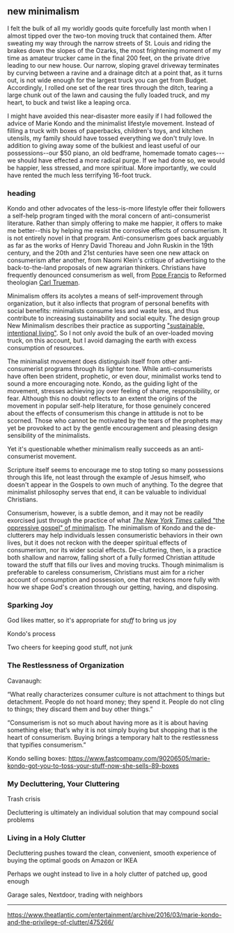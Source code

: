 ## new minimalism

I felt the bulk of all my worldly goods quite forcefully last month when I almost tipped over the two-ton moving truck that contained them. After sweating my way through the narrow streets of St. Louis and riding the brakes down the slopes of the Ozarks, the most frightening moment of my time as amateur trucker came in the final 200 feet, on the private drive leading to our new house. Our narrow, sloping gravel driveway terminates by curving between a ravine and a drainage ditch at a point that, as it turns out, is not wide enough for the largest truck you can get from Budget. Accordingly, I rolled one set of the rear tires through the ditch, tearing a large chunk out of the lawn and causing the fully loaded truck, and my heart, to buck and twist like a leaping orca. 

I might have avoided this near-disaster more easily if I had followed the advice of Marie Kondo and the minimalist lifestyle movement. Instead of filling a truck with boxes of paperbacks, children's toys, and kitchen utensils, my family should have tossed everything we don't truly love. In addition to giving away some of the bulkiest and least useful of our possessions--our $50 piano, an old bedframe, homemade tomato cages---we should have effected a more radical purge. If we had done so, we would be happier, less stressed, and more spiritual. More importantly, we could have rented the much less terrifying 16-foot truck. 

### heading

Kondo and other advocates of the less-is-more lifestyle offer their followers a self-help program tinged with the moral concern of anti-consumerist literature. Rather than simply offering to make me happier, it offers to make me better--this by helping me resist the corrosive effects of consumerism. It is not entirely novel in that program. Anti-consumerism goes back arguably as far as the works of Henry David Thoreau and John Ruskin in the 19th century, and the 20th and 21st centuries have seen one new attack on consumerism after another, from Naomi Klein's critique of advertising to the back-to-the-land proposals of new agrarian thinkers. Christians have frequently denounced consumerism as well, from [Pope Francis](http://www.catholicherald.co.uk/news/2013/08/05/pope-denounces-comsumerism-as-a-poison/) to Reformed theologian [Carl Trueman](http://qideas.org/articles/consumerism-and-the-church-an-interview-with-carl-trueman/).

Minimalism offers its acolytes a means of self-improvement through organization, but it also inflects that program of personal benefits with social benefits: minimalists consume less and waste less, and thus contribute to increasing sustainability and social equity. The design group New Minimalism describes their practice as supporting ["sustainable, intentional living"](http://www.newminimalism.com/the-book/). So I not only avoid the bulk of an over-loaded moving truck, on this account, but I avoid damaging the earth with excess consumption of resources. 

The minimalist movement does distinguish itself from other anti-consumerist programs through its lighter tone. While anti-consumerists have often been strident, prophetic, or even dour, minimalist works tend to sound a more encouraging note. Kondo, as the guiding light of the movement, stresses achieving joy over feeling of shame, responsibility, or fear. Although this no doubt reflects to an extent the origins of the movement in popular self-help literature, for those genuinely concered about the effects of consumerism this change in attitude is not to be scorned. Those who cannot be motivated by the tears of the prophets may yet be provoked to act by the gentle encouragement and pleasing design sensibility of the minimalists.

Yet it's questionable whether minimalism really succeeds as an anti-consumerist movement.




Scripture itself seems to encourage me to stop toting so many possessions through this life, not least through the example of Jesus himself, who doesn't appear in the Gospels to own much of anything.  To the degree that minimalist philosophy serves that end, it can be valuable to individual Christians. 

Consumerism, however, is a subtle demon, and it may not be readily exorcised just through the practice of what [*The New York Times* called "the oppressive gospel" of minimalism](https://www.nytimes.com/2016/07/31/magazine/the-oppressive-gospel-of-minimalism.html). The minimalism of Kondo and the de-clutterers may help individuals lessen consumeristic behaviors in their own lives, but it does not reckon with the deeper spiritual effects of consumerism, nor its wider social effects. De-cluttering, then, is a practice both shallow and narrow, falling short of a fully formed Christian attitude toward the stuff that fills our lives and moving trucks. Though minimalism is preferable to careless consumerism, Christians must aim for a richer account of consumption and possession, one that reckons more fully with how we shape God's creation through our getting, having, and disposing.

### Sparking Joy



God likes matter, so it's appropriate for *stuff* to bring us joy

Kondo's process

Two cheers for keeping good stuff, not junk

### The Restlessness of Organization

Cavanaugh:

“What really characterizes consumer culture is not attachment to things but detachment. People do not hoard money; they spend it. People do not cling to things; they discard them and buy other things.”  

“Consumerism is not so much about having more as it is about having something else; that’s why it is not simply buying but shopping that is the heart of consumerism. Buying brings a temporary halt to the restlessness that typifies consumerism.”

Kondo selling boxes: https://www.fastcompany.com/90206505/marie-kondo-got-you-to-toss-your-stuff-now-she-sells-89-boxes

### My Decluttering, Your Cluttering

Trash crisis

Decluttering is ultimately an individual solution that may compound social problems

### Living in a Holy Clutter

Decluttering pushes toward the clean, convenient, smooth experience of buying the optimal goods on Amazon or IKEA

Perhaps we ought instead to live in a holy clutter of patched up, good enough

Garage sales, Nextdoor, trading with neighbors

***

https://www.theatlantic.com/entertainment/archive/2016/03/marie-kondo-and-the-privilege-of-clutter/475266/
